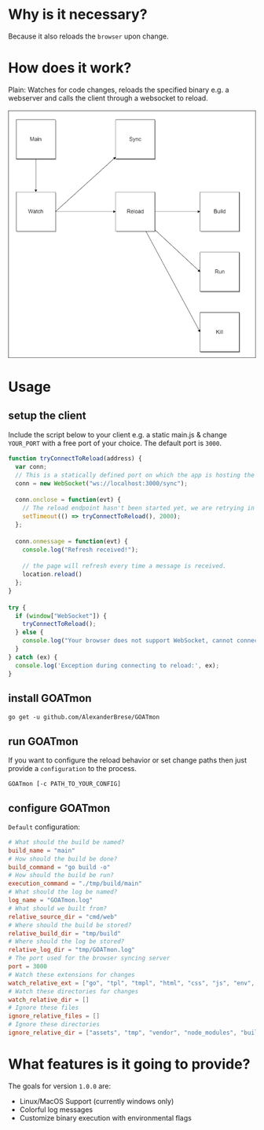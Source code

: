 # Why is it necessary?

Because it also reloads the `browser` upon change.

# How does it work?

Plain: Watches for code changes, reloads the specified binary e.g. a webserver and calls the client through a websocket to reload.<br><br>
![how-does-it-work](https://github.com/AlexanderBrese/GOATmon/blob/main/GOATmon.png)

# Usage

## setup the client

Include the script below to your client e.g. a static main.js & change `YOUR_PORT` with a free port of your choice. The default port is `3000`.<br>
```js
function tryConnectToReload(address) {
  var conn;
  // This is a statically defined port on which the app is hosting the reload service.
  conn = new WebSocket("ws://localhost:3000/sync");

  conn.onclose = function(evt) {
    // The reload endpoint hasn't been started yet, we are retrying in 2 seconds.
    setTimeout(() => tryConnectToReload(), 2000);
  };

  conn.onmessage = function(evt) {
    console.log("Refresh received!");

    // the page will refresh every time a message is received.
    location.reload()
  }; 
}

try {
  if (window["WebSocket"]) {
    tryConnectToReload();
  } else {
    console.log("Your browser does not support WebSocket, cannot connect to the reload service.");
  }
} catch (ex) {
  console.log('Exception during connecting to reload:', ex);
}
```

## install GOATmon

```
go get -u github.com/AlexanderBrese/GOATmon
```

## run GOATmon 

If you want to configure the reload behavior or set change paths then just provide a `configuration` to the process.

```
GOATmon [-c PATH_TO_YOUR_CONFIG]
```

## configure GOATmon

`Default` configuration:
```toml
# What should the build be named?
build_name = "main"
# How should the build be done?
build_command = "go build -o"
# How should the build be run?
execution_command = "./tmp/build/main"
# What should the log be named?
log_name = "GOATmon.log"
# What should we built from?
relative_source_dir = "cmd/web"
# Where should the build be stored?
relative_build_dir = "tmp/build"
# Where should the log be stored?
relative_log_dir = "tmp/GOATmon.log"
# The port used for the browser syncing server
port = 3000
# Watch these extensions for changes
watch_relative_ext = ["go", "tpl", "tmpl", "html", "css", "js", "env", "yaml"]
# Watch these directories for changes
watch_relative_dir = []
# Ignore these files
ignore_relative_files = []
# Ignore these directories
ignore_relative_dir = ["assets", "tmp", "vendor", "node_modules", "build"]
```

# What features is it going to provide?

The goals for version `1.0.0` are:
- Linux/MacOS Support (currently windows only)
- Colorful log messages
- Customize binary execution with environmental flags
